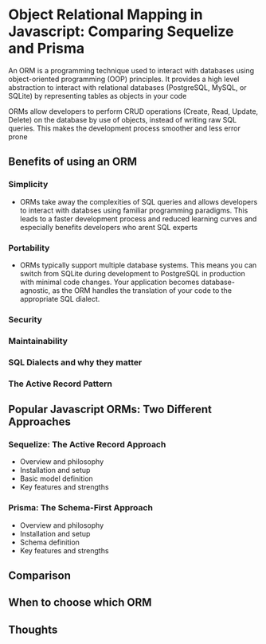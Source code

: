 # Object Relational Mapping in Javascript: Comparing Sequelize and Prisma

An ORM is a programming technique used to interact with databases using object-oriented programming (OOP) principles. It provides a high level abstraction to interact with relational databases (PostgreSQL, MySQL, or SQLite) by representing tables as objects in your code

ORMs allow developers to perform CRUD operations (Create, Read, Update, Delete) on the database by use of objects, instead of writing raw SQL queries. This makes the development process smoother and less error prone

## Benefits of using an ORM

### Simplicity
- ORMs take away the complexities of SQL queries and allows developers to interact with databses using familiar programming paradigms. This leads to a faster development process and reduced learning curves and especially benefits developers who arent SQL experts



### Portability
  - ORMs typically support multiple database systems. This means you can switch from SQLite during development to PostgreSQL in production with minimal code changes. Your application becomes database-agnostic, as the ORM handles the translation of your code to the appropriate SQL dialect.




### Security

### Maintainability

### SQL Dialects and why they matter

### The Active Record Pattern

## Popular Javascript ORMs: Two Different Approaches

### Sequelize: The Active Record Approach
- Overview and philosophy
- Installation and setup
- Basic model definition
- Key features and strengths

### Prisma: The Schema-First Approach
- Overview and philosophy
- Installation and setup
- Schema definition
- Key features and strengths

## Comparison

## When to choose which ORM

## Thoughts